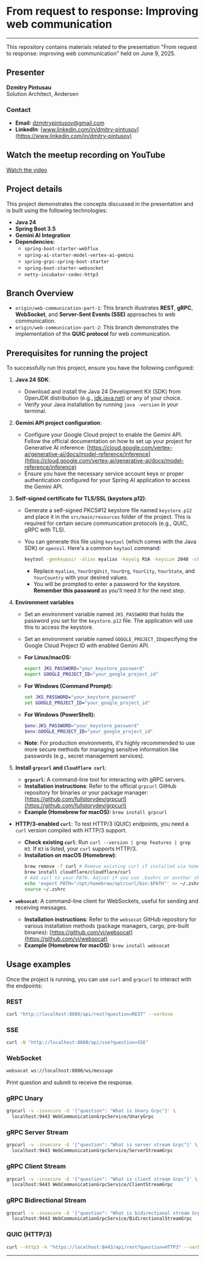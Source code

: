 # From request to response: ​Improving web communication​

---

This repository contains materials related to the presentation "From request to response: improving web communication" held on June 9, 2025.

## Presenter
**Dzmitry Pintusau**  
Solution Architect, Andersen

### Contact

* **Email**: dzmitrypintusov@gmail.com
* **LinkedIn**: [www.linkedin.com/in/dmitry-pintusov](https://www.linkedin.com/in/dmitry-pintusov)

## Watch the meetup recording on YouTube
[Watch the video](https://www.youtube.com/watch?v=MXrfU2oV3y4&list=PLdyUrdn1emW0TzXrT7QUBybOp_7VrieO2&index=87)

## Project details

This project demonstrates the concepts discussed in the presentation and is built using the following technologies:

* **Java 24**
* **Spring Boot 3.5**
* **Gemini AI Integration**
* **Dependencies:**
    * `spring-boot-starter-webflux`
    * `spring-ai-starter-model-vertex-ai-gemini`
    * `spring-grpc-spring-boot-starter`
    * `spring-boot-starter-websocket`
    * `netty-incubator-codec-http3`

## Branch Overview

* `origin/web-communication-part-1`: This branch illustrates **REST**, **gRPC**, **WebSocket**, and **Server-Sent Events (SSE)** approaches to web communication.
* `origin/web-communication-part-2`: This branch demonstrates the implementation of the **QUIC protocol** for web communication.
 
## Prerequisites for running the project

To successfully run this project, ensure you have the following configured:

1.  **Java 24 SDK**:
    * Download and install the Java 24 Development Kit (SDK) from OpenJDK distribution (e.g., [jdk.java.net](https://jdk.java.net/24/)) or any of your choice.
    * Verify your Java installation by running `java -version` in your terminal.

2.  **Gemini API project configuration**:
    * Configure your Google Cloud project to enable the Gemini API. Follow the official documentation on how to set up your project for Generative AI inference: [https://cloud.google.com/vertex-ai/generative-ai/docs/model-reference/inference](https://cloud.google.com/vertex-ai/generative-ai/docs/model-reference/inference)
    * Ensure you have the necessary service account keys or proper authentication configured for your Spring AI application to access the Gemini API.

3.  **Self-signed certificate for TLS/SSL (keystore.p12)**:
    * Generate a self-signed PKCS#12 keystore file named `keystore.p12` and place it in the `src/main/resources` folder of the project. This is required for certain secure communication protocols (e.g., QUIC, gRPC with TLS).
    * You can generate this file using `keytool` (which comes with the Java SDK) or `openssl`. Here's a common `keytool` command:

        ```bash
        keytool -genkeypair -alias myalias -keyalg RSA -keysize 2048 -storetype PKCS12 -keystore src/main/resources/keystore.p12 -validity 365 -dname "CN=localhost, OU=YourOrgUnit, O=YourOrg, L=YourCity, ST=YourState, C=YourCountry"
        ```
        * Replace `myalias`, `YourOrgUnit`, `YourOrg`, `YourCity`, `YourState`, and `YourCountry` with your desired values.
        * You will be prompted to enter a password for the keystore. **Remember this password** as you'll need it for the next step.

4.  **Environment variables**
    * Set an environment variable named `JKS_PASSWORD` that holds the password you set for the `keystore.p12` file. The application will use this to access the keystore.
    * Set an environment variable named `GOOGLE_PROJECT_ID`specifying the Google Cloud Project ID with enabled Gemini API.

    * **For Linux/macOS:**
        ```bash
        export JKS_PASSWORD="your_keystore_password"
        export GOOGLE_PROJECT_ID="your_google_project_id"
        ```
    * **For Windows (Command Prompt):**
        ```cmd
        set JKS_PASSWORD="your_keystore_password"
        set GOOGLE_PROJECT_ID="your_google_project_id"
        ```
    * **For Windows (PowerShell):**
        ```powershell
        $env:JKS_PASSWORD="your_keystore_password"
        $env:GOOGLE_PROJECT_ID="your_google_project_id"
        ```
    * **Note**: For production environments, it's highly recommended to use more secure methods for managing sensitive information like passwords (e.g., secret management services).

6.  **Install `grpcurl` and `Cloudflare curl`**:
    * **`grpcurl`**: A command-line tool for interacting with gRPC servers.
    * **Installation instructions**: Refer to the official `grpcurl` GitHub repository for binaries or your package manager: [https://github.com/fullstorydev/grpcurl](https://github.com/fullstorydev/grpcurl)
    * **Example (Homebrew for macOS):** `brew install grpcurl`

* **HTTP/3-enabled `curl`**: To test HTTP/3 (QUIC) endpoints, you need a `curl` version compiled with HTTP/3 support.
    * **Check existing `curl`**: Run `curl --version | grep Features | grep H3`. If `H3` is listed, your `curl` supports HTTP/3.
    * **Installation on macOS (Homebrew)**:
      ```bash
      brew remove -f curl # Remove existing curl if installed via homebrew
      brew install cloudflare/cloudflare/curl
      # Add curl to your PATH. Adjust if you use .bashrc or another shell config file.
      echo 'export PATH="/opt/homebrew/opt/curl/bin:$PATH"' >> ~/.zshrc
      source ~/.zshrc
      ```

* **`websocat`**: A command-line client for WebSockets, useful for sending and receiving messages.
  * **Installation instructions**: Refer to the `websocat` GitHub repository for various installation methods (package managers, cargo, pre-built binaries): [https://github.com/vi/websocat](https://github.com/vi/websocat)
  * **Example (Homebrew for macOS):** `brew install websocat`

## Usage examples

Once the project is running, you can use `curl` and `grpcurl` to interact with the endpoints:

### REST

```bash
curl "http://localhost:8080/api/rest?question=REST" --verbose
```

### SSE

```bash
curl -N "http://localhost:8080/api/sse?question=SSE"
```

### WebSocket

```bash
websocat ws://localhost:8080/ws/message
```
Print question and submit to receive the response.

### gRPC Unary

```bash
grpcurl -v -insecure -d '{"question": "What is Unary Grpc"}' \
  localhost:9443 WebCommunicationGrpcService/UnaryGrpc
```

### gRPC Server Stream

```bash
grpcurl -v -insecure -d '{"question": "What is server stream Grpc"}' \
  localhost:9443 WebCommunicationGrpcService/ServerStreamGrpc
```

### gRPC Client Stream

```bash
grpcurl -v -insecure -d '{"question": "What is client stream Grpc"}' \
  localhost:9443 WebCommunicationGrpcService/ClientStreamGrpc
```

### gRPC Bidirectional Stream

```bash
grpcurl -v -insecure -d '{"question": "What is bidirectional stream Grpc"}' \
  localhost:9443 WebCommunicationGrpcService/BidirectionalStreamGrpc
```

### QUIC (HTTP/3)

```bash
curl --http3 -k "https://localhost:8443/api/rest?question=HTTP3" --verbose
```
---

